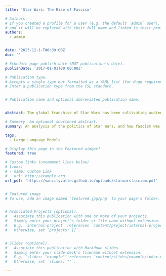 ```yaml
---
title: 'Star Wars: The Rise of Fascism'

# Authors
# If you created a profile for a user (e.g. the default `admin` user), write the username (folder name) here
# and it will be replaced with their full name and linked to their profile.
authors:
  - admin


date: '2023-12-1-T00:00:00Z'
doi: ''

# Schedule page publish date (NOT publication's date).
publishDate: '2017-01-01T00:00:00Z'

# Publication type.
# Accepts a single type but formatted as a YAML list (for Hugo requirements).
# Enter a publication type from the CSL standard.


# Publication name and optional abbreviated publication name.


abstract: The global franchise of Star Wars has been cultivating audiences for almost 50 years. An intergalactic epic illustrating the dichotomy of good versus evil in a medium universal to all. However, underlying the tones of the extravagant space battles is a political dramatization of how a democracy falls prey to fascism. Focusing specifically on Episodes 1-3, an analysis of the politics of the Galactic Senate and Emperor Palpatine was contrasted to the the rise of Hitler's Nazi Party prior to the Second World War. 

# Summary. An optional shortened abstract.
summary: An analysis of the politics of Star Wars, and how fascism was able to fester in a democracy. Specific analysis was conducted on the Prequel trilogy, then compared to the Nazi Party in the Second World War.

tags:
  - Large Language Models

# Display this page in the Featured widget?
featured: true

# Custom links (uncomment lines below)
# links:
# - name: Custom Link
#   url: http://example.org
url_pdf: 'https://vancityvalle.github.io/uploads/starwarsfascism.pdf'


# Featured image
# To use, add an image named `featured.jpg/png` to your page's folder.


# Associated Projects (optional).
#   Associate this publication with one or more of your projects.
#   Simply enter your project's folder or file name without extension.
#   E.g. `internal-project` references `content/project/internal-project/index.md`.
#   Otherwise, set `projects: []`.


# Slides (optional).
#   Associate this publication with Markdown slides.
#   Simply enter your slide deck's filename without extension.
#   E.g. `slides: "example"` references `content/slides/example/index.md`.
#   Otherwise, set `slides: ""`.

---
```





